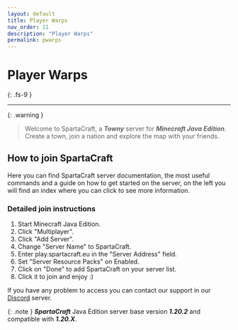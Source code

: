 ```yaml
---
layout: default
title: Player Warps
nav_order: 11
description: "Player Warps"
permalink: pwarps
---
```


# Player Warps
{: .fs-9 }

---

{: .warning }
> Welcome to SpartaCraft, a ***Towny*** server for ***Minecraft Java Edition***. Create a town, join a nation and explore the map with your friends.

## How to join SpartaCraft

Here you can find SpartaCraft server documentation, the most useful commands and a guide on how to get started on the server, on the left you will find an index where you can click to see more information.

### Detailed join instructions
1. Start Minecraft Java Edition.
1. Click "Multiplayer".
1. Click "Add Server".
1. Change "Server Name" to SpartaCraft.
1. Enter play.spartacraft.eu in the "Server Address" field.
1. Set "Server Resource Packs" on Enabled.
1. Click on "Done" to add SpartaCraft on your server list.
1. Click it to join and enjoy :)

If you have any problem to access you can contact our support in our [Discord] server.

{: .note }
***SpartaCraft*** Java Edition server base version ***1.20.2*** and compatible with ***1.20.X***.

[Discord]: https://discord.gg/H9VNKH9tJC